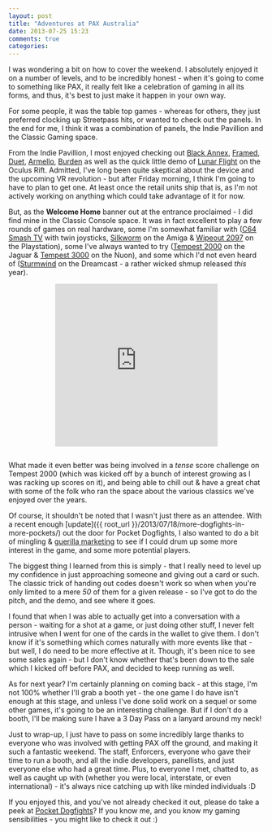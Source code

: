 ```yaml
---
layout: post
title: "Adventures at PAX Australia"
date: 2013-07-25 15:23
comments: true
categories: 
---
```

I was wondering a bit on how to cover the weekend. I absolutely enjoyed it on a number of levels, and to be incredibly honest - when it's going to come to something like PAX, it really felt like a celebration of gaming in all its forms, and thus, it's best to just make it happen in your own way.

For some people, it was the table top games - whereas for others, they just preferred clocking up Streetpass hits, or wanted to check out the panels. In the end for me, I think it was a combination of panels, the Indie Pavillion and the Classic Gaming space.

<!-- more -->

From the Indie Pavillion, I most enjoyed checking out [Black Annex](http://www.blackannex.net), [Framed](http://loveshackentertainment.com/framed/), [Duet](http://www.kumobius.com), [Armello](http://armello.com), [Burden](http://pixelpicklegames.blogspot.com.au) as well as the quick little demo of [Lunar Flight](http://www.shovsoft.com/lunarflight/) on the Oculus Rift. Admitted, I've long been quite skeptical about the device and the upcoming VR revolution - but after Friday morning, I think I'm going to have to plan to get one. At least once the retail units ship that is, as I'm not actively working on anything which could take advantage of it for now.

But, as the **Welcome Home** banner out at the entrance proclaimed - I did find mine in the Classic Console space. It was in fact excellent to play a few rounds of games on real hardware, some I'm somewhat familiar with ([C64 Smash TV](http://www.youtube.com/watch?v=QVqDHEZjZHc) with twin joysticks, [Silkworm](http://www.youtube.com/watch?v=SzS-4YHpU7Q) on the Amiga &amp; [Wipeout 2097](http://www.youtube.com/watch?v=4SJ27_uIHKs) on the Playstation), some I've always wanted to try ([Tempest 2000](http://youtube.com/watch?v=89LF5wSNlO4) on the Jaguar &amp; [Tempest 3000](http://www.youtube.com/watch?v=MIb8kDK2M6g) on the Nuon), and some which I'd not even heard of ([Sturmwind](http://www.youtube.com/watch?v=3zy2k_iwJDY) on the Dreamcast - a rather wicked shmup released *this* year).

<iframe class="vine-embed" src="https://vine.co/v/hKzq70BJWFX/embed/simple" width="320" height="320" frameborder="0" style="display: block; margin: 0 auto; padding-bottom: 1em;"></iframe><script async src="//platform.vine.co/static/scripts/embed.js" charset="utf-8"></script>


What made it even better was being involved in a *tense* score challenge on Tempest 2000 (which was kicked off by a bunch of interest growing as I was racking up scores on it), and being able to chill out &amp; have a great chat with some of the folk who ran the space about the various classics we've enjoyed over the years.

Of course, it shouldn't be noted that I wasn't just there as an attendee. With a recent enough [update]({{ root_url }}/2013/07/18/more-dogfights-in-more-pockets/) out the door for Pocket Dogfights, I also wanted to do a bit of mingling &amp; [guerilla marketing](http://www.flickr.com/photos/hellfire064/9349943328/in/set-72157634754447405) to see if I could drum up some more interest in the game, and some more potential players.

The biggest thing I learned from this is simply - that I really need to level up my confidence in just approaching someone and giving out a card or such. The classic trick of handing out codes doesn't work so when when you're only limited to a mere *50* of them for a given release - so I've got to do the pitch, and the demo, and see where it goes.

I found that when I was able to actually get into a conversation with a person - waiting for a shot at a game, or just doing other stuff, I never felt intrusive when I went for one of the cards in the wallet to give them. I don't know if it's something which comes naturally with more events like that - but well, I do need to be more effective at it. Though, it's been nice to see some sales again - but I don't know whether that's been down to the sale which I kicked off before PAX, and decided to keep running as well.

As for next year? I'm certainly planning on coming back - at this stage, I'm not 100% whether I'll grab a booth yet - the one game I do have isn't enough at this stage, and unless I've done solid work on a sequel or some other games, it's going to be an interesting challenge. But if I don't do a booth, I'll be making sure I have a 3 Day Pass on a lanyard around my neck!

Just to wrap-up, I just have to pass on some incredibly large thanks to everyone who was involved with getting PAX off the ground, and making it such a fantastic weekend. The staff, Enforcers, everyone who gave their time to run a booth, and all the indie developers, panellists, and just everyone else who had a great time. Plus, to everyone I met, chatted to, as well as caught up with (whether you were local, interstate, or even international) - it's always nice catching up with like minded individuals :D

If you enjoyed this, and you've not already checked it out, please do take a peek at [Pocket Dogfights](http://www.pocketdogfights.com)? If you know me, and you know my gaming sensibilities - you might like to check it out :)